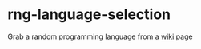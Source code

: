 # rng-language-selection
Grab a random programming language from a [wiki](https://en.wikipedia.org/wiki/List_of_programming_languages) page
